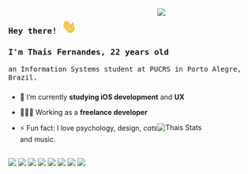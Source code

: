 <img align="right" width="40%" src="https://media2.giphy.com/media/LMcB8XospGZO8UQq87/giphy.gif?cid=ecf05e4741bce68b6f940ff1ad9e1167f8d8351d382e3982&rid=giphy.gif"/>

### <samp>Hey there! <img src="https://raw.githubusercontent.com/ABSphreak/ABSphreak/master/gifs/Hi.gif" width="30px" /></samp>

### <samp> I'm Thais Fernandes, 22 years old </samp>

<samp>an Information Systems student at PUCRS in Porto Alegre, Brazil. </samp>

###

- 🔭 I’m currently **studying iOS development** and **UX**

- 👩🏻‍💻 Working as a **freelance developer**

[<img align="right" src="https://github-readme-stats.vercel.app/api?username=thaisrfernandes&show_icons=true&theme=radical&hide_border=true" alt="Thais Stats" width="40%" /> ](https://github.com/thaisrfernandes)

- ⚡ Fun fact: I love psychology, design, *cats* and music.

##

<img src="https://img.shields.io/badge/-Swift-white" /> <img src="https://img.shields.io/badge/-React%20Native-green" /> <img src="https://img.shields.io/badge/-React%20JS-blueviolet" /> <img src="https://img.shields.io/badge/-Typescript-white" /> <img src="https://img.shields.io/badge/-Javascript-ff69b4" /> <img src="https://img.shields.io/badge/-CSS-blue" /> <img src="https://img.shields.io/badge/-HTML-yellowgreen" /> <img src="https://img.shields.io/badge/-Java-grey" />


